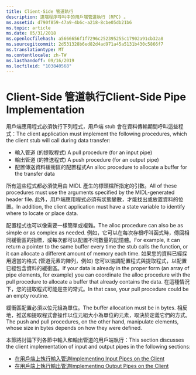 ```yaml
---
title: Client-Side 管道執行
description: 遠端程序呼叫中的用戶端管道執行 (RPC) 。
ms.assetid: d790f859-47a9-4b6c-a218-8cbe05db21b6
ms.topic: article
ms.date: 05/31/2018
ms.openlocfilehash: a5666656f1f7296c252395255c17902a91cb32a8
ms.sourcegitcommit: 2d531328b6ed82d4ad971a45a5131b430c5866f7
ms.translationtype: MT
ms.contentlocale: zh-TW
ms.lasthandoff: 09/16/2019
ms.locfileid: "103840568"
---
```

# <a name="client-side-pipe-implementation"></a><span data-ttu-id="0c35a-103">Client-Side 管道執行</span><span class="sxs-lookup"><span data-stu-id="0c35a-103">Client-Side Pipe Implementation</span></span>

<span data-ttu-id="0c35a-104">用戶端應用程式必須執行下列程式，用戶端 stub 會在資料傳輸期間呼叫這些程式：</span><span class="sxs-lookup"><span data-stu-id="0c35a-104">The client application must implement the following procedures, which the client stub will call during data transfer:</span></span>

-   <span data-ttu-id="0c35a-105">輸入管道 (的提取程式) </span><span class="sxs-lookup"><span data-stu-id="0c35a-105">A pull procedure (for an input pipe)</span></span>
-   <span data-ttu-id="0c35a-106">輸出管道 (的推送程式) </span><span class="sxs-lookup"><span data-stu-id="0c35a-106">A push procedure (for an output pipe)</span></span>
-   <span data-ttu-id="0c35a-107">配置傳送資料緩衝區的配置程式</span><span class="sxs-lookup"><span data-stu-id="0c35a-107">An alloc procedure to allocate a buffer for the transfer data</span></span>

<span data-ttu-id="0c35a-108">所有這些程式都必須使用由 MIDL 產生的標頭檔所指定的引數。</span><span class="sxs-lookup"><span data-stu-id="0c35a-108">All of these procedures must use the arguments specified by the MIDL-generated header file.</span></span> <span data-ttu-id="0c35a-109">此外，用戶端應用程式必須有狀態變數，才能找出或放置資料的位置。</span><span class="sxs-lookup"><span data-stu-id="0c35a-109">In addition, the client application must have a state variable to identify where to locate or place data.</span></span>

<span data-ttu-id="0c35a-110">配置程式也可以像需要一樣簡單或複雜。</span><span class="sxs-lookup"><span data-stu-id="0c35a-110">The alloc procedure can also be as simple or as complex as needed.</span></span> <span data-ttu-id="0c35a-111">例如，它可以在每次存根呼叫函式時，傳回相同緩衝區的指標，或每次都可以配置不同數量的記憶體。</span><span class="sxs-lookup"><span data-stu-id="0c35a-111">For example, it can return a pointer to the same buffer every time the stub calls the function, or it can allocate a different amount of memory each time.</span></span> <span data-ttu-id="0c35a-112">如果您的資料已經採用適當的格式 (管道元素的陣列，例如) 您可以協調配置程式與提取程式，以配置已經包含資料的緩衝區。</span><span class="sxs-lookup"><span data-stu-id="0c35a-112">If your data is already in the proper form (an array of pipe elements, for example) you can coordinate the alloc procedure with the pull procedure to allocate a buffer that already contains the data.</span></span> <span data-ttu-id="0c35a-113">在這種情況下，您的提取程式可能是空的常式。</span><span class="sxs-lookup"><span data-stu-id="0c35a-113">In that case, your pull procedure could be an empty routine.</span></span>

<span data-ttu-id="0c35a-114">緩衝區配置必須以位元組為單位。</span><span class="sxs-lookup"><span data-stu-id="0c35a-114">The buffer allocation must be in bytes.</span></span> <span data-ttu-id="0c35a-115">相反地，推送和提取程式會操作以位元組大小為單位的元素，取決於定義它們的方式。</span><span class="sxs-lookup"><span data-stu-id="0c35a-115">The push and pull procedures, on the other hand, manipulate elements, whose size in bytes depends on how they were defined.</span></span>

<span data-ttu-id="0c35a-116">本節將討論下列各節中輸入和輸出管道的用戶端執行：</span><span class="sxs-lookup"><span data-stu-id="0c35a-116">This section discusses the client implementation of input and output pipes in the following sections:</span></span>

-   [<span data-ttu-id="0c35a-117">在用戶端上執行輸入管道</span><span class="sxs-lookup"><span data-stu-id="0c35a-117">Implementing Input Pipes on the Client</span></span>](implementing-input-pipes-on-the-client.md)
-   [<span data-ttu-id="0c35a-118">在用戶端上執行輸出管道</span><span class="sxs-lookup"><span data-stu-id="0c35a-118">Implementing Output Pipes on the Client</span></span>](implementing-output-pipes-on-the-client.md)

 

 





